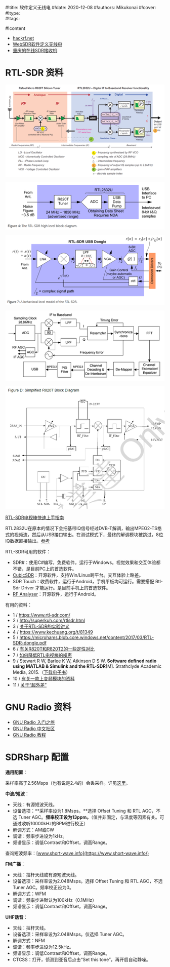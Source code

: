 #!title:    软件定义无线电
#!date:     2020-12-08
#!authors:  Mikukonai
#!cover:    
#!type:     
#!tags:     

#!content


- [hackrf.net](https://www.hackrf.net/)
- [WebSDR软件定义无线电](http://websdr.org/)
- [重庆的在线SDR接收机](http://railgun.proxy.kiwisdr.com:8073/)

# RTL-SDR 资料

![RTL-SDR框图（参考资料[8]）](./image/G9/sdr/RTL-SDR-Block-Diagram-2.png)

![RTL-SDR框图（参考资料[3]）](./image/G9/sdr/RTL-SDR-Block-Diagram.png)

![RTL-SDR行为级模型（参考资料[3]）](./image/G9/sdr/RTL-SDR-Behavioral-Model.png)

![RTL2832U框图（来自Datasheet）](./image/G9/sdr/RTL2832U.png)

![R820T框图（来自Datasheet）](./image/G9/sdr/R820T.png)

[RTL-SDR电视棒快速上手指南](https://www.rtl-sdr.com/rtl-sdr-quick-start-guide/)

RTL2832U在原本的情况下会把基带IQ信号经过DVB-T解调，输出MPEG2-TS格式的视频流，然后从USB接口输出。在测试模式下，最终的解调模块被跳过，8位IQ数据直接输出。[参考](https://blog.csdn.net/weixin_41352026/article/details/79156169)

RTL-SDR可用的软件：

- SDR#：使用C#编写，免费软件，运行于Windows。视觉效果和交互体验都不错，是目前PC上的首选软件。
- [CubicSDR](https://github.com/cjcliffe/CubicSDR)：开源软件，支持Win/Linux跨平台。交互体验上略差。
- SDR Touch：收费软件，运行于Android，手机平板均可运行。需要搭配 Rtl-Sdr Driver 才能运行。是目前手机上的首选软件。
- [RF Analyser](https://github.com/demantz/RFAnalyzer)：开源软件，运行于Android。

有用的资料：

- 1 / https://www.rtl-sdr.com/
- 2 / http://superkuh.com/rtlsdr.html
- 3 / [关于RTL-SDR的实验讲义](http://www.eas.uccs.edu/~mwickert/ece4670/lecture_notes/Lab6.pdf)
- 4 / https://www.kechuang.org/t/81349
- 5 / https://microhams.blob.core.windows.net/content/2017/03/RTL-SDR-dongle.pdf
- 6 / [有关R820T和R820T2的一些定性对比](https://hamradioscience.com/rtl2832u-r820t-vs-rtl2832u-r820t2/2/)
- 7 / [如何降低RTL电视棒的噪声](https://ham.stackexchange.com/questions/1174/how-can-i-reduce-the-noise-coming-in-from-an-rtl-sdr-dongle)
- 9 / Stewart R W, Barlee K W, Atkinson D S W. **Software defined radio using MATLAB & Simulink and the RTL-SDR**\[M\]. Strathclyde Academic Media, 2015.（[下载电子书](https://www.desktopsdr.com/download-files)）
- 10 / [有关一款上变频模块的资料](https://www.nooelec.com/store/G9/sdr/sdr-addons/ham-it-up-plus-pcb.html)
- 11 / [关于“超外差”](https://zhuanlan.zhihu.com/p/115333800)

# GNU Radio 资料

- [GNU Radio 入门之旅](https://www.cnblogs.com/WindyZ/p/10284473.html)
- [GNU Radio 中文社区](http://gnuradio.microembedded.com/)
- [GNU Radio 教程](https://www.white-alone.com/GNURadio%E6%95%99%E7%A8%8B_1/)

# SDRSharp 配置

**通用配置**：

采样率高于2.56Msps（也有说是2.4的）会丢采样。详见[这里](https://www.reddit.com/r/RTLSDR/comments/1r5d6l/32_mss_on_usb_30_ports_without_lost_samples/)。

**中波/短波**：

- 天线：有源短波天线。
- 设备选项：**采样率设为1.8Msps。**选择 Offset Tuning 和 RTL AGC，不选 Tuner AGC。**频率校正设为13ppm。**（值并非固定，与温度等因素有关。可通过收听10000kHz的BPM进行校正）
- 解调方式：AM或CW
- 调谐：频率步进设为1kHz。
- 频谱显示：调低Contrast和Offset，调高Range。

查询短波频率：[www.short-wave.info](https://www.short-wave.info/)

**FM广播**：

- 天线：拉杆天线或有源短波天线。
- 设备选项：采样率设为2.048Msps。选择 Offset Tuning 和 RTL AGC，不选 Tuner AGC。频率校正设为0。
- 解调方式：WFM
- 调谐：频率步进默认为100kHz（0.1MHz）
- 频谱显示：调低Contrast和Offset，调高Range。

**UHF话音**：

- 天线：拉杆天线。
- 设备选项：采样率设为2.048Msps。仅选择 Tuner AGC。
- 解调方式：NFM
- 调谐：频率步进设为12.5kHz。
- 频谱显示：调低Contrast和Offset，调高Range。
- CTCSS：打开，侦测到亚音后点击“Set this tone”，再开启自动静噪。

